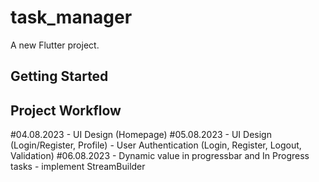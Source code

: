# task_manager

A new Flutter project.

## Getting Started

## Project Workflow

#04.08.2023
    - UI Design (Homepage)
#05.08.2023
    - UI Design (Login/Register, Profile)
    - User Authentication (Login, Register, Logout, Validation)
#06.08.2023
    - Dynamic value in progressbar and In Progress tasks
    - implement StreamBuilder